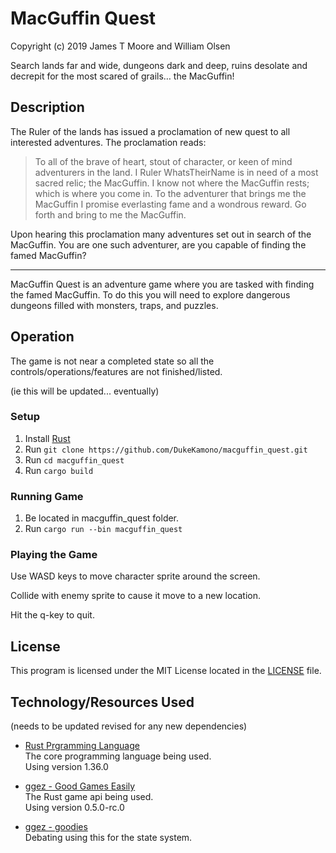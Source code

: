 # MacGuffin Quest
Copyright (c) 2019 James T Moore and William Olsen

Search lands far and wide, dungeons dark and deep, ruins desolate and decrepit for the most scared of grails… the MacGuffin!

## Description

The Ruler of the lands has issued a proclamation of new quest to all interested adventures. The proclamation reads:

> To all of the brave of heart, stout of character, or keen of mind adventurers in the land. I Ruler WhatsTheirName is in need of a most sacred relic; the MacGuffin. I know not where the MacGuffin rests; which is where you come in. To the adventurer that brings me the MacGuffin I promise everlasting fame and a wondrous reward. Go forth and bring to me the MacGuffin.

Upon hearing this proclamation many adventures set out in search of the MacGuffin. You are one such adventurer, are you capable of finding the famed MacGuffin?

---

MacGuffin Quest is an adventure game where you are tasked with finding the famed MacGuffin. To do this you will need to explore dangerous dungeons filled with monsters, traps, and puzzles. 

## Operation

The game is not near a completed state so all the controls/operations/features are not finished/listed.

(ie this will be updated... eventually)

### Setup

1. Install [Rust](https://www.rust-lang.org/)  
2. Run `git clone https://github.com/DukeKamono/macguffin_quest.git`
3. Run `cd macguffin_quest`
4. Run `cargo build`

### Running Game

1. Be located in macguffin_quest folder.
2. Run `cargo run --bin macguffin_quest`

### Playing the Game
Use WASD keys to move character sprite around the screen.

Collide with enemy sprite to cause it move to a new location.

Hit the q-key to quit.

## License 
This program is licensed under the MIT License located in the [LICENSE](https://github.com/DukeKamono/macguffin_quest/blob/master/LICENSE) file.

## Technology/Resources Used
(needs to be updated revised for any new dependencies)

* [Rust Prgramming Language](https://www.rust-lang.org/)  
The core programming language being used.  
Using version 1.36.0

* [ggez - Good Games Easily](https://github.com/ggez/ggez)  
The Rust game api being used.  
Using version 0.5.0-rc.0

* [ggez - goodies](https://github.com/ggez/ggez-goodies)  
Debating using this for the state system.